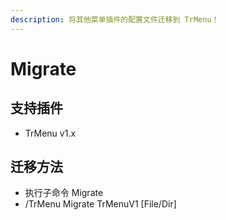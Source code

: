 ```yaml
---
description: 将其他菜单插件的配置文件迁移到 TrMenu！
---
```


# Migrate

## 支持插件

* TrMenu v1.x

## 迁移方法

* 执行子命令 Migrate
* /TrMenu Migrate TrMenuV1 \[File/Dir\]

